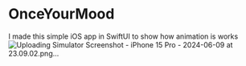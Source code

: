 # OnceYourMood
I made this simple iOS app in SwiftUI to show how animation is works 
![Uploading Simulator Screenshot - iPhone 15 Pro - 2024-06-09 at 23.09.02.png…]()
